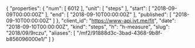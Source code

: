 {
  "properties": {
    "num": [
      6012
    ],
    "unit": [
      "steps"
    ],
    "start": [
      "2018-09-09T00:00:00Z"
    ],
    "end": [
      "2018-09-10T00:00:00Z"
    ],
    "published": [
      "2018-09-10T00:00:00Z"
    ]
  },
  "client_id": "https://www-api.jvt.me/fit",
  "date": "2018-09-10T00:00:00Z",
  "kind": "steps",
  "h": "h-measure",
  "slug": "2018/09/9rczu",
  "aliases": [
    "/mf2/91888d3c-3bad-4368-9b8f-b856096000e1/"
  ]
}
